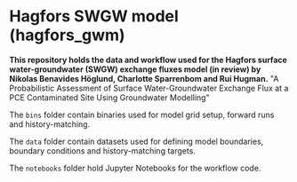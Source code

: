 # Hagfors SWGW model (hagfors_gwm)


**This repository holds the data and workflow used for the Hagfors surface water-groundwater (SWGW) exchange fluxes model (in review) by Nikolas Benavides Höglund, Charlotte Sparrenbom and Rui Hugman.** "A Probabilistic Assessment of Surface Water-Groundwater Exchange Flux at a PCE Contaminated Site Using Groundwater Modelling"

The `bins` folder contain binaries used for model grid setup, forward runs and history-matching.

The `data` folder contain datasets used for defining model boundaries, boundary conditions and history-matching targets.

The `notebooks` folder hold Jupyter Notebooks for the workflow code.

